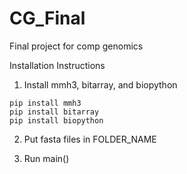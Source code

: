 # CG_Final
Final project for comp genomics

Installation Instructions
1. Install mmh3, bitarray, and biopython
```
pip install mmh3
pip install bitarray
pip install biopython
```

2. Put fasta files in FOLDER_NAME

3. Run main()
